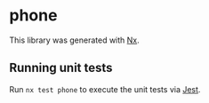# phone

This library was generated with [Nx](https://nx.dev).

## Running unit tests

Run `nx test phone` to execute the unit tests via [Jest](https://jestjs.io).
